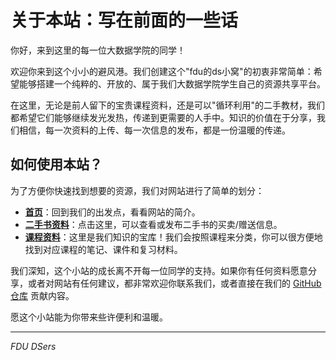 # 关于本站：写在前面的一些话

你好，来到这里的每一位大数据学院的同学！

欢迎你来到这个小小的避风港。我们创建这个"fdu的ds小窝"的初衷非常简单：希望能够搭建一个纯粹的、开放的、属于我们大数据学院学生自己的资源共享平台。

在这里，无论是前人留下的宝贵课程资料，还是可以"循环利用"的二手教材，我们都希望它们能够继续发光发热，传递到更需要的人手中。知识的价值在于分享，我们相信，每一次资料的上传、每一次信息的发布，都是一份温暖的传递。

## 如何使用本站？

为了方便你快速找到想要的资源，我们对网站进行了简单的划分：

-   **[首页](index.md)**：回到我们的出发点，看看网站的简介。
-   **[二手书资料](books.md)**：点击这里，可以查看或发布二手书的买卖/赠送信息。
-   **[课程资料](courses/index.md)**：这里是我们知识的宝库！我们会按照课程来分类，你可以很方便地找到对应课程的笔记、课件和复习材料。

我们深知，这个小站的成长离不开每一位同学的支持。如果你有任何资料愿意分享，或者对网站有任何建议，都非常欢迎你联系我们，或者直接在我们的 [GitHub 仓库](https://github.com/cedric1902666/fudan-ds-info) 贡献内容。

愿这个小站能为你带来些许便利和温暖。

---
*FDU DSers*